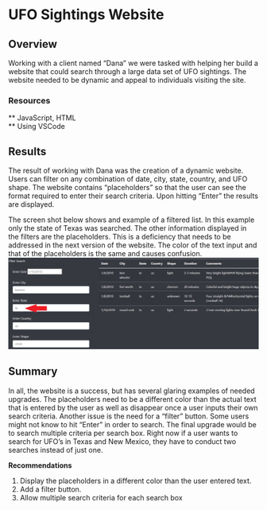 # UFO Sightings Website

## Overview
Working with a client named “Dana” we were tasked with helping her build a website that could search through a large data set of UFO sightings. The website needed to be dynamic and appeal to individuals visiting the site.

### Resources
** JavaScript, HTML <br>
** Using VSCode

## Results
The result of working with Dana was the creation of a dynamic website. Users can filter on any combination of date, city, state, country, and UFO shape. The website contains “placeholders” so that the user can see the format required to enter their search criteria. Upon hitting “Enter” the results are displayed. 

The screen shot below shows and example of a filtered list. In this example only the state of Texas was searched. The other information displayed in the filters are the placeholders. This is a deficiency that needs to be addressed in the next version of the website. The color of the text input and that of the placeholders is the same and causes confusion.   
![Filter Example](https://github.com/Brooks2210/UFOs/blob/main/static/images/results.png)

## Summary
In all, the website is a success, but has several glaring examples of needed upgrades. The placeholders need to be a different color than the actual text that is entered by the user as well as disappear once a user inputs their own search criteria. Another issue is the need for a “filter” button. Some users might not know to hit “Enter” in order to search. The final upgrade would be to search multiple criteria per search box. Right now if a user wants to search for UFO’s in Texas and New Mexico, they have to conduct two searches instead of just one. <br/>

**Recommendations**
1. Display the placeholders in a different color than the user entered text.
2. Add a filter button.
3. Allow multiple search criteria for each search box
